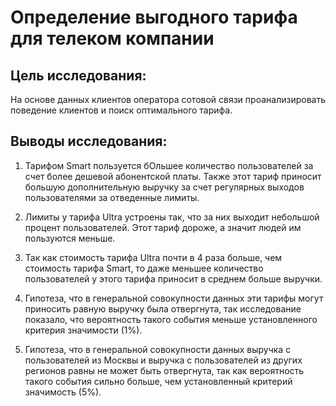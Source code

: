 #  Определение выгодного тарифа для телеком компании

## Цель исследования:
На основе данных клиентов оператора сотовой связи проанализировать поведение клиентов и поиск оптимального тарифа.

## Выводы исследования:
1. Тарифом Smart пользуется бОльшее количество пользователей за счет более дешевой абонентской платы. Также этот тариф приносит большую дополнительную выручку за счет регулярных выходов пользователями за отведенные лимиты.

2. Лимиты у тарифа Ultra устроены так, что за них выходит небольшой процент пользователей. Этот тариф дороже, а значит людей им пользуются меньше.

4. Так как стоимость тарифа Ultra почти в 4 раза больше, чем стоимость тарифа Smart, то даже меньшее количество пользователей у этого тарифа приносит в среднем больше выручки.

5. Гипотеза, что в генеральной совокупности данных эти тарифы могут приносить равную выручку была отвергнута, так исследование показало, что вероятность такого события меньше установленного критерия значимости (1%).

6. Гипотеза, что в генеральной совокупности данных выручка с пользователей из Москвы и выручка с пользователей из других регионов равны не может быть отвергнута, так как вероятность такого события сильно больше, чем установленный критерий значимость (5%).
